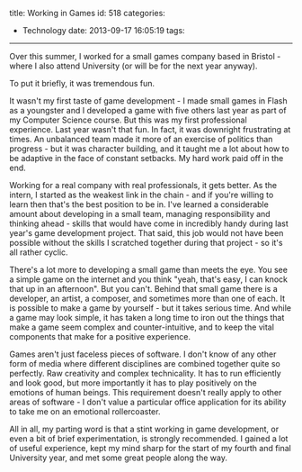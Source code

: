 title: Working in Games
id: 518
categories:
  - Technology
date: 2013-09-17 16:05:19
tags:
---

Over this summer, I worked for a small games company based in Bristol - where I also attend University (or will be for the next year anyway).

To put it briefly, it was tremendous fun.

It wasn't my first taste of game development - I made small games in Flash as a youngster and I developed a game with five others last year as part of my Computer Science course. But this was my first professional experience. Last year wasn't that fun. In fact, it was downright frustrating at times. An unbalanced team made it more of an exercise of politics than progress - but it was character building, and it taught me a lot about how to be adaptive in the face of constant setbacks. My hard work paid off in the end.

<!-- more -->

Working for a real company with real professionals, it gets better. As the intern, I started as the weakest link in the chain - and if you're willing to learn then that's the best position to be in. I've learned a considerable amount about developing in a small team, managing responsibility and thinking ahead - skills that would have come in incredibly handy during last year's game development project. That said, this job would not have been possible without the skills I scratched together during that project - so it's all rather cyclic.

There's a lot more to developing a small game than meets the eye. You see a simple game on the internet and you think "yeah, that's easy, I can knock that up in an afternoon". But you can't. Behind that small game there is a developer, an artist, a composer, and sometimes more than one of each. It is possible to make a game by yourself - but it takes serious time. And while a game may look simple, it has taken a long time to iron out the things that make a game seem complex and counter-intuitive, and to keep the vital components that make for a positive experience.

Games aren't just faceless pieces of software. I don't know of any other form of media where different disciplines are combined together quite so perfectly. Raw creativity and complex technicality. It has to run efficiently and look good, but more importantly it has to play positively on the emotions of human beings. This requirement doesn't really apply to other areas of software - I don't value a particular office application for its ability to take me on an emotional rollercoaster.

All in all, my parting word is that a stint working in game development, or even a bit of brief experimentation, is strongly recommended. I gained a lot of useful experience, kept my mind sharp for the start of my fourth and final University year, and met some great people along the way.